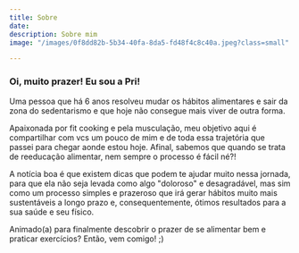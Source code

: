 ```yaml
---
title: Sobre
date: 
description: Sobre mim
image: "/images/0f8dd82b-5b34-40fa-8da5-fd48f4c8c40a.jpeg?class=small"

---
```

### Oi, muito prazer! Eu sou a Pri!

Uma pessoa que há 6 anos resolveu mudar os hábitos alimentares e sair da zona do sedentarismo e que hoje não consegue mais viver de outra forma.

Apaixonada por fit cooking e pela musculação, meu objetivo aqui é compartilhar com vcs um pouco de mim e de toda essa trajetória que passei para chegar aonde estou hoje. Afinal, sabemos que quando se trata de reeducação alimentar, nem sempre o processo é fácil né?!

A notícia boa é que existem dicas que podem te ajudar muito nessa jornada, para que ela não seja levada como algo "doloroso" e desagradável, mas sim como um processo simples e prazeroso que irá gerar hábitos muito mais sustentáveis a longo prazo e, consequentemente, ótimos resultados para a sua saúde e seu físico.

Animado(a) para finalmente descobrir o prazer de se alimentar bem e praticar exercícios? Então, vem comigo! ;)